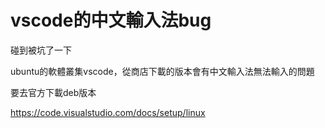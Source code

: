 # vscode的中文輸入法bug

碰到被坑了一下

ubuntu的軟體叢集vscode，從商店下載的版本會有中文輸入法無法輸入的問題

要去官方下載deb版本

https://code.visualstudio.com/docs/setup/linux


